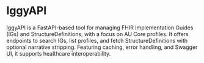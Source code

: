 # IggyAPI
IggyAPI is a FastAPI-based tool for managing FHIR Implementation Guides (IGs) and StructureDefinitions, with a focus on AU Core profiles. It offers endpoints to search IGs, list profiles, and fetch StructureDefinitions with optional narrative stripping. Featuring caching, error handling, and Swagger UI, it supports healthcare interoperability.
